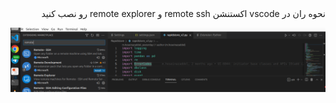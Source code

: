 <div dir="rtl">
نحوه ران در vscode
اکستنشن remote ssh و remote explorer رو نصب کنید
</div>

![alt text](./images/1.png)
